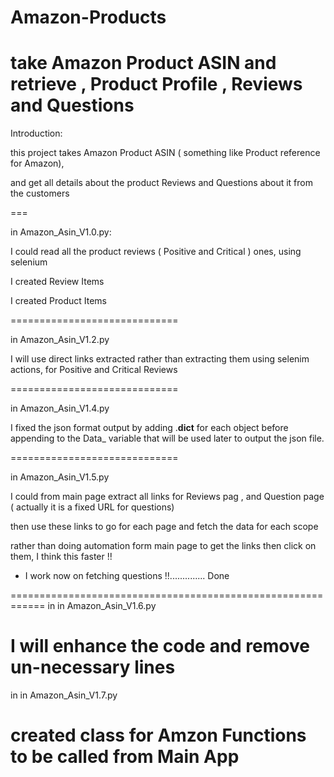 # Amazon-Products
take Amazon Product ASIN and retrieve , Product Profile , Reviews and Questions
==============================================================================================


  Introduction:

  this project takes Amazon Product ASIN ( something like Product reference for Amazon),

  and get all details about the product Reviews and Questions about it from the customers

  ===

  in Amazon_Asin_V1.0.py:

  I could read all the product reviews ( Positive and Critical ) ones, using selenium

  I created Review Items

  I created Product Items 


=============================

  in  Amazon_Asin_V1.2.py

  I will use direct links extracted rather than extracting them using selenim actions, for Positive and Critical Reviews

=============================

  in  Amazon_Asin_V1.4.py

  I fixed the json format output by adding .__dict__ for each object before appending to the Data_ variable that will be used later
  to output the json file.


=============================

  in  Amazon_Asin_V1.5.py


  I could from main page extract all links for Reviews pag , and Question page ( actually it is a fixed URL for questions)

  then use these links to go for each page and fetch the data for each scope

  rather than doing automation form main page to get the links then click on them, I think this faster !!

  - I work now on fetching questions !!.............. Done

============================================================
  in in  Amazon_Asin_V1.6.py

  I will enhance the code and remove un-necessary lines
============================================================

  in in  Amazon_Asin_V1.7.py

  created class for Amzon Functions to be called from Main App
============================================================

